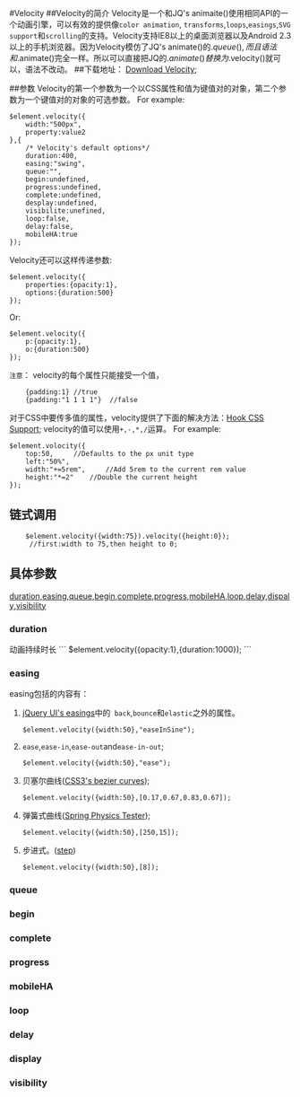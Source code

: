 #Velocity
##Velocity的简介
Velocity是一个和JQ's animaite()使用相同API的一个动画引擎，可以有效的提供像`color animation`, `transforms`,`loops`,`easings`,`SVG support`和`scrolling`的支持。Velocity支持IE8以上的桌面浏览器以及Android 2.3以上的手机浏览器。因为Velocity模仿了JQ's animate()的$.queue(),而且语法和$.animate()完全一样。所以可以直接把JQ的$.animate()替换为$.velocity()就可以，语法不改动。
##下载地址：
[Download Velocity](https://raw.githubusercontent.com/julianshapiro/velocity/master/velocity.min.js);

##参数
Velocity的第一个参数为一个以CSS属性和值为键值对的对象，第二个参数为一个键值对的对象的可选参数。
For example:
```
$element.velocity({
    width:"500px",
    property:value2
},{
    /* Velocity's default options*/
    duration:400,
    easing:"swing",
    queue:"",
    begin:undefined,
    progress:undefined,
    complete:undefined,
    desplay:undefined,
    visibilite:unefined,
    loop:false,
    delay:false,
    mobileHA:true
});
```
Velocity还可以这样传递参数:
```
$element.velocity({
    properties:{opacity:1},
    options:{duration:500}
});
```
Or:
```
$element.velocity({
    p:{opacity:1},
    o:{duration:500}
});
```
`注意`：
velocity的每个属性只能接受一个值，
```
    {padding:1} //true
    {padding:"1 1 1 1"}  //false
```
对于CSS中要传多值的属性，velocity提供了下面的解决方法：[Hook CSS Support](http://velocityjs.org/#cssSupport "Hook CSS Support");
velocity的值可以使用`+,-,*,/`运算。
For example:
```
$element.volocity({
    top:50,     //Defaults to the px unit type
    left:"50%",
    width:"+=5rem",     //Add 5rem to the current rem value
    height:"*=2"    //Double the current height
});
```
## 链式调用
```
    $element.velocity({width:75}).velocity({height:0});
     //first:width to 75,then height to 0;
```

## 具体参数
[duration](#duration),[easing](#easing),[queue](#queue),[begin](#begin),[complete](#complete),[progress](#progress),[mobileHA](#mobileHA),[loop](#loop),[delay](#delay),[dispaly](#dispaly),[visibility](#visibility)
<h3 id="duration">duration</h3>
动画持续时长
```
$element.velocity({opacity:1},{duration:1000});
```
<h3 id="easing">easing</h3>
easing包括的内容有：

1. [ jQuery UI's easings](http://easings.net/zh-cn)中的` back`,`bounce`和`elastic`之外的属性。
    ```
    $element.velocity({width:50},"easeInSine");
    ```
2. `ease`,`ease-in`,`ease-out`and`ease-in-out`;
    ```
    $element.velocity({width:50},"ease");
    ```
3. 贝塞尔曲线([CSS3's bezier curves](http://cubic-bezier.com/));
    ```
    $element.velocity({width:50},[0.17,0.67,0.83,0.67]);
    ```
4. 弹簧式曲线([Spring Physics Tester](http://codepen.io/julianshapiro/pen/hyeDg));
    ```
    $element.velocity({width:50},[250,15]);
    ```
5. 步进式。([step](http://codepen.io/julianshapiro/pen/ylvuh))
    ```
    $element.velocity({width:50},[8]);
    ```
<h3 id="queue">queue</h3>
<h3 id="begin">begin</h3>
<h3 id="complete">complete</h3>
<h3 id="progress">progress</h3>
<h3 id="mobileHA">mobileHA</h3>
<h3 id="loop">loop</h3>
<h3 id="delay">delay</h3>
<h3 id="display">display</h3>
<h3 id="visibility">visibility</h3>


